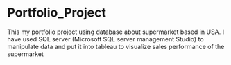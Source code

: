 # Portfolio_Project
This my portfolio project using database about supermarket based in USA.
I have used SQL server (Microsoft SQL server management Studio) to manipulate data and put it into tableau to visualize sales performance of the supermarket 
